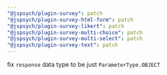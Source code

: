 ```yaml
---
"@jspsych/plugin-survey": patch
"@jspsych/plugin-survey-html-form": patch
"@jspsych/plugin-survey-likert": patch
"@jspsych/plugin-survey-multi-choice": patch
"@jspsych/plugin-survey-multi-select": patch
"@jspsych/plugin-survey-text": patch
---
```


fix `response` data type to be just `ParameterType.OBJECT`
